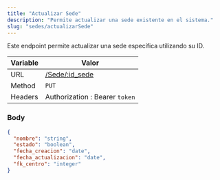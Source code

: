 ```yaml
---
title: "Actualizar Sede"
description: "Permite actualizar una sede existente en el sistema."
slug: "sedes/actualizarSede"
---
```


Este endpoint permite actualizar una sede específica utilizando su ID.

| Variable | Valor                            |
| -------- | -------------------------------- |
| URL      | [/Sede/:id_sede](/Sede/:id_sede) |
| Method   | `PUT`                            |
| Headers  | Authorization : Bearer `token`   |

### Body

```json
{
  "nombre": "string",
  "estado": "boolean",
  "fecha_creacion": "date",
  "fecha_actualizacion": "date",
  "fk_centro": "integer"
}
```

